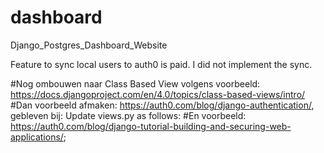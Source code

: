 # dashboard
Django_Postgres_Dashboard_Website

Feature to sync local users to auth0 is paid. I did not implement the sync.

#Nog ombouwen naar Class Based View volgens voorbeeld: https://docs.djangoproject.com/en/4.0/topics/class-based-views/intro/
#Dan voorbeeld afmaken: https://auth0.com/blog/django-authentication/, gebleven bij: Update views.py as follows:
#En voorbeeld: https://auth0.com/blog/django-tutorial-building-and-securing-web-applications/;